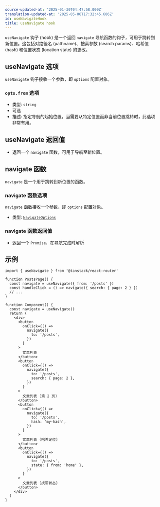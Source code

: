 ```yaml
---
source-updated-at: '2025-01-30T04:47:58.000Z'
translation-updated-at: '2025-05-06T17:32:45.606Z'
id: useNavigateHook
title: useNavigate hook
---
```


`useNavigate` 钩子 (hook) 是一个返回 `navigate` 导航函数的钩子，可用于跳转到新位置。这包括对路径名 (pathname)、搜索参数 (search params)、哈希值 (hash) 和位置状态 (location state) 的更改。

## useNavigate 选项

`useNavigate` 钩子接收一个参数，即 `options` 配置对象。

### `opts.from` 选项

- 类型: `string`
- 可选
- 描述: 指定导航的起始位置。当需要从特定位置而非当前位置跳转时，此选项非常有用。

## useNavigate 返回值

- 返回一个 `navigate` 函数，可用于导航至新位置。

## navigate 函数

`navigate` 是一个用于跳转到新位置的函数。

### navigate 函数选项

`navigate` 函数接收一个参数，即 `options` 配置对象。

- 类型: [`NavigateOptions`](./NavigateOptionsType.md)

### navigate 函数返回值

- 返回一个 `Promise`，在导航完成时解析

## 示例

```tsx
import { useNavigate } from '@tanstack/react-router'

function PostsPage() {
  const navigate = useNavigate({ from: '/posts' })
  const handleClick = () => navigate({ search: { page: 2 } })
  // ...
}

function Component() {
  const navigate = useNavigate()
  return (
    <div>
      <button
        onClick={() =>
          navigate({
            to: '/posts',
          })
        }
      >
        文章列表
      </button>
      <button
        onClick={() =>
          navigate({
            to: '/posts',
            search: { page: 2 },
          })
        }
      >
        文章列表 (第 2 页)
      </button>
      <button
        onClick={() =>
          navigate({
            to: '/posts',
            hash: 'my-hash',
          })
        }
      >
        文章列表 (哈希定位)
      </button>
      <button
        onClick={() =>
          navigate({
            to: '/posts',
            state: { from: 'home' },
          })
        }
      >
        文章列表 (携带状态)
      </button>
    </div>
  )
}
```
